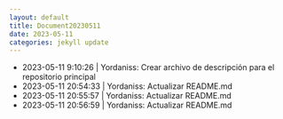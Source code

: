```yaml
---
layout: default
title: Document20230511
date: 2023-05-11
categories: jekyll update
---
```

- 2023-05-11 9:10:26 | Yordaniss: Crear archivo de descripción para el repositorio principal 
- 2023-05-11 20:54:33 | Yordaniss: Actualizar README.md 
- 2023-05-11 20:55:57 | Yordaniss: Actualizar README.md 
- 2023-05-11 20:56:59 | Yordaniss: Actualizar README.md 
